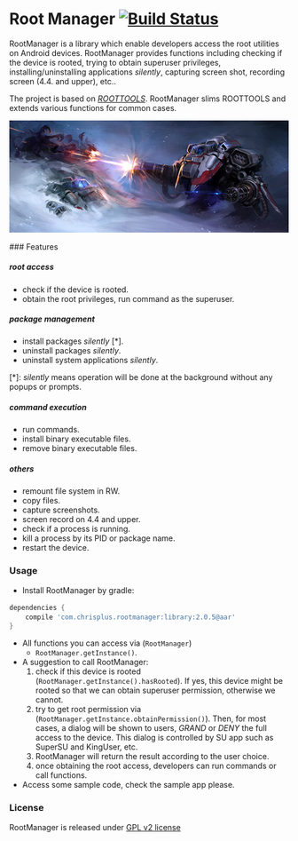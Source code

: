 # Root Manager [![Build Status](https://travis-ci.org/Chrisplus/RootManager.svg?branch=master)](https://travis-ci.org/Chrisplus/RootManager)

RootManager is a library which enable developers access the root utilities on Android devices. RootManager provides functions including checking if the device is rooted, trying to obtain superuser privileges, installing/uninstalling applications *silently*, capturing screen shot, recording screen (4.4. and upper), etc..

The project is based on [*ROOTTOOLS*](https://github.com/Stericson/RootTools). RootManager slims ROOTTOOLS and extends various functions for common cases.

<p align="center">
  <img src="./icons/LostVikings.jpg"/>
</p>
### Features

##### root access
* check if the device is rooted.
* obtain the root privileges, run command as the superuser.

##### package management
* install packages *silently* [*].
* uninstall packages *silently*.
* uninstall system applications *silently*.

[\*]: *silently* means operation will be done at the background without any popups or prompts.

##### command execution
* run commands.
* install binary executable files.
* remove binary executable files.

##### others
* remount file system in RW.
* copy files.
* capture screenshots.
* screen record on 4.4 and upper.
* check if a process is running.
* kill a process by its PID or package name.
* restart the device.

### Usage
* Install RootManager by gradle:
```groovy
dependencies {
    compile 'com.chrisplus.rootmanager:library:2.0.5@aar'
}
```
* All functions you can access via (`RootManager`)
    + <code>RootManager.getInstance()</code>.
* A suggestion to call RootManager:
    1. check if this device is rooted (`RootManager.getInstance().hasRooted`). If yes, this device might be rooted so that we can obtain superuser permission, otherwise we cannot.
    2. try to get root permission via (`RootManager.getInstance.obtainPermission()`). Then, for most cases, a dialog will be shown to users, *GRAND* or *DENY* the full access to the device. This dialog is controlled by SU app such as SuperSU and KingUser, etc.
    3. RootManager will return the result according to the user choice.
    4. once obtaining the root access, developers can run commands or call functions.
* Access some sample code, check the sample app please.

### License

RootManager is released under [GPL v2 license](https://www.gnu.org/licenses/gpl-2.0.html)
